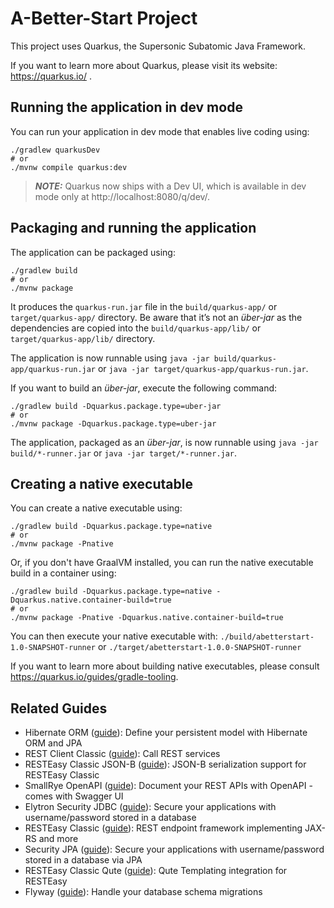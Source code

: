 # A-Better-Start Project

This project uses Quarkus, the Supersonic Subatomic Java Framework.

If you want to learn more about Quarkus, please visit its website: https://quarkus.io/ .

## Running the application in dev mode

You can run your application in dev mode that enables live coding using:

```shell script
./gradlew quarkusDev
# or
./mvnw compile quarkus:dev
```

> **_NOTE:_**  Quarkus now ships with a Dev UI, which is available in dev mode only at http://localhost:8080/q/dev/.

## Packaging and running the application

The application can be packaged using:

```shell script
./gradlew build
# or
./mvnw package
```

It produces the `quarkus-run.jar` file in the `build/quarkus-app/` or `target/quarkus-app/` directory.
Be aware that it’s not an _über-jar_ as the dependencies are copied into the `build/quarkus-app/lib/` or `target/quarkus-app/lib/` directory.

The application is now runnable using `java -jar build/quarkus-app/quarkus-run.jar` or `java -jar target/quarkus-app/quarkus-run.jar`.

If you want to build an _über-jar_, execute the following command:

```shell script
./gradlew build -Dquarkus.package.type=uber-jar
# or
./mvnw package -Dquarkus.package.type=uber-jar
```

The application, packaged as an _über-jar_, is now runnable using `java -jar build/*-runner.jar` or `java -jar target/*-runner.jar`.

## Creating a native executable

You can create a native executable using:

```shell script
./gradlew build -Dquarkus.package.type=native
# or
./mvnw package -Pnative
```

Or, if you don't have GraalVM installed, you can run the native executable build in a container using:

```shell script
./gradlew build -Dquarkus.package.type=native -Dquarkus.native.container-build=true
# or
./mvnw package -Pnative -Dquarkus.native.container-build=true
```

You can then execute your native executable with: `./build/abetterstart-1.0-SNAPSHOT-runner` or `./target/abetterstart-1.0.0-SNAPSHOT-runner`

If you want to learn more about building native executables, please consult https://quarkus.io/guides/gradle-tooling.

## Related Guides

- Hibernate ORM ([guide](https://quarkus.io/guides/hibernate-orm)): Define your persistent model with Hibernate ORM and
  JPA
- REST Client Classic ([guide](https://quarkus.io/guides/rest-client)): Call REST services
- RESTEasy Classic JSON-B ([guide](https://quarkus.io/guides/rest-json)): JSON-B serialization support for RESTEasy
  Classic
- SmallRye OpenAPI ([guide](https://quarkus.io/guides/openapi-swaggerui)): Document your REST APIs with OpenAPI - comes
  with Swagger UI
- Elytron Security JDBC ([guide](https://quarkus.io/guides/security-jdbc)): Secure your applications with
  username/password stored in a database
- RESTEasy Classic ([guide](https://quarkus.io/guides/resteasy)): REST endpoint framework implementing JAX-RS and more
- Security JPA ([guide](https://quarkus.io/guides/security-jpa)): Secure your applications with username/password stored
  in a database via JPA
- RESTEasy Classic Qute ([guide](https://quarkus.io/guides/qute)): Qute Templating integration for RESTEasy
- Flyway ([guide](https://quarkus.io/guides/flyway)): Handle your database schema migrations
